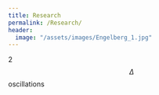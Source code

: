 ```yaml
---
title: Research
permalink: /Research/
header:
  image: "/assets/images/Engelberg_1.jpg"
---
```

2 $$\Delta$$ oscillations
